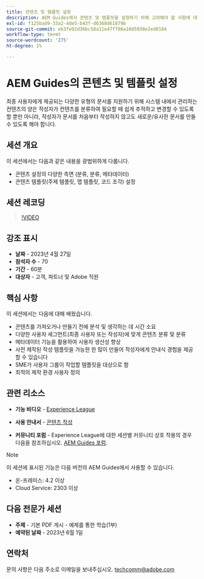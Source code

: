 ```yaml
---
title: 컨텐츠 및 템플릿 설정
description: AEM Guides에서 콘텐츠 및 템플릿을 설정하기 위해 고려해야 할 사항에 대해 알아봅니다.
exl-id: f125bad9-33a2-4de5-b43f-d6368d61879b
source-git-commit: eb3fe92d36bc58a11e47f786a10d5938e2ed0184
workflow-type: tm+mt
source-wordcount: '275'
ht-degree: 1%

---
```


# AEM Guides의 콘텐츠 및 템플릿 설정

최종 사용자에게 제공되는 다양한 유형의 문서를 지원하기 위해 시스템 내에서 관리하는 컨텐츠의 양은 작성자가 컨텐츠를 분류하여 필요할 때 쉽게 추적하고 변경할 수 있도록 할 뿐만 아니라, 작성자가 문서를 처음부터 작성하지 않고도 새로운/유사한 문서를 만들 수 있도록 해야 합니다.


## 세션 개요

이 세션에서는 다음과 같은 내용을 광범위하게 다룹니다.
- 콘텐츠 설정의 다양한 측면 (분류, 분류, 메타데이터)
- 콘텐츠 템플릿(주제 템플릿, 맵 템플릿, 코드 조각) 설정



## 세션 레코딩

>[!VIDEO](https://video.tv.adobe.com/v/3419004/guides-templates-author-templates?quality=12&learn=on)


## 강조 표시

- **날짜** - 2023년 4월 27일
- **참석자 수** - 70
- **기간** - 60분
- **대상자** - 고객, 파트너 및 Adobe 직원


## 핵심 사항

이 세션에서는 다음에 대해 배웠습니다.
- 콘텐츠를 가져오거나 만들기 전에 분석 및 생각하는 데 시간 소요
- 다양한 사용자 세그먼트(최종 사용자 또는 작성자)에 맞게 콘텐츠 분류 및 분류
- 메타데이터 기능을 활용하여 사용자 생산성 향상
- 사전 제작된 작성 템플릿을 가능한 한 많이 만들어 작성자에게 안내식 경험을 제공할 수 있습니다
- SME가 사용자 그룹이 작업할 템플릿을 대상으로 함
- 최적의 제작 환경 사용자 정의



## 관련 리소스

- **기능 비디오** -  [Experience League](https://experienceleague.adobe.com/docs/experience-manager-guides-learn/videos/advanced-user-guide/folder-profiles.html)

- **사용 안내서** - [콘텐츠 작성](https://help.adobe.com/en_US/xml-documentation-for-adobe-experience-manager/index.html#t=DXML-master-map%2Freports-intro.html)

- **커뮤니티 포럼** - Experience League에 대한 세션별 커뮤니티 상호 작용의 경우 다음을 참조하십시오.  [AEM Guides 포럼](https://experienceleaguecommunities.adobe.com/t5/experience-manager-guides/bd-p/xml-documentation-discussions).

>[!NOTE]
>
> 이 세션에 표시된 기능은 다음 버전의 AEM Guides에서 사용할 수 있습니다.
> - 온-프레미스: 4.2 이상
> - Cloud Service: 2303 이상


## 다음 전문가 세션

- **주제** - 기본 PDF 게시 - 예제를 통한 학습(1부)
- **예약된 날짜** - 2023년 6월 1일


## 연락처

문의 사항은 다음 주소로 이메일을 보내주십시오. <techcomm@adobe.com>
